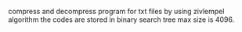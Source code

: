 compress and decompress program for txt files  by using zivlempel algorithm the codes are stored in binary search tree max size is 4096.

